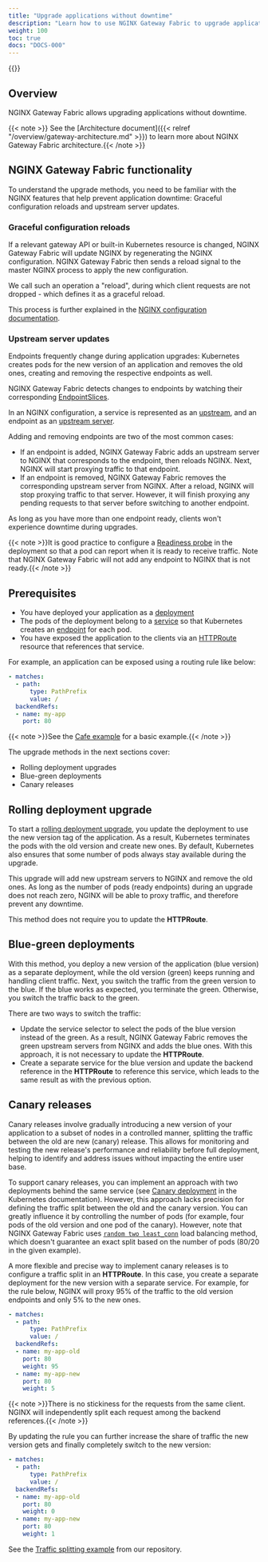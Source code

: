 ```yaml
---
title: "Upgrade applications without downtime"
description: "Learn how to use NGINX Gateway Fabric to upgrade applications without downtime."
weight: 100
toc: true
docs: "DOCS-000"
---
```


{{<custom-styles>}}

## Overview

NGINX Gateway Fabric allows upgrading applications without downtime. 

{{< note >}} See the [Architecture document]({{< relref "/overview/gateway-architecture.md" >}}) to learn more about NGINX Gateway Fabric architecture.{{< /note >}}

## NGINX Gateway Fabric functionality

To understand the upgrade methods, you need to be familiar with the NGINX features that help prevent application downtime: Graceful configuration reloads and upstream server updates.

### Graceful configuration reloads

If a relevant gateway API or built-in Kubernetes resource is changed, NGINX Gateway Fabric will update NGINX by regenerating the NGINX configuration. NGINX Gateway Fabric then sends a reload signal to the master NGINX process to apply the new configuration.

We call such an operation a "reload", during which client requests are not dropped - which defines it as a graceful reload.

This process is further explained in the [NGINX configuration documentation](https://nginx.org/en/docs/control.html?#reconfiguration).

### Upstream server updates

Endpoints frequently change during application upgrades: Kubernetes creates pods for the new version of an application and removes the old ones, creating and removing the respective endpoints as well.

NGINX Gateway Fabric detects changes to endpoints by watching their corresponding [EndpointSlices](https://kubernetes.io/docs/concepts/services-networking/endpoint-slices/).

In an NGINX configuration, a service is represented as an [upstream](https://nginx.org/en/docs/http/ngx_http_upstream_module.html#upstream), and an endpoint as an [upstream server](https://nginx.org/en/docs/http/ngx_http_upstream_module.html#server).

Adding and removing endpoints are two of the most common cases:

- If an endpoint is added, NGINX Gateway Fabric adds an upstream server to NGINX that corresponds to the endpoint, then reloads NGINX. Next, NGINX will start proxying traffic to that endpoint.
- If an endpoint is removed, NGINX Gateway Fabric removes the corresponding upstream server from NGINX. After a reload, NGINX will stop proxying traffic to that server. However, it will finish proxying any pending requests to that server before switching to another endpoint.

As long as you have more than one endpoint ready, clients won't experience downtime during upgrades.

{{< note >}}It is good practice to configure a [Readiness probe](https://kubernetes.io/docs/tasks/configure-pod-container/configure-liveness-readiness-startup-probes/) in the deployment so that a pod can report when it is ready to receive traffic. Note that NGINX Gateway Fabric will not add any endpoint to NGINX that is not ready.{{< /note >}}

## Prerequisites

- You have deployed your application as a [deployment](https://kubernetes.io/docs/concepts/workloads/controllers/deployment/)
- The pods of the deployment belong to a [service](https://kubernetes.io/docs/concepts/services-networking/service/) so that Kubernetes creates an [endpoint](https://kubernetes.io/docs/reference/kubernetes-api/service-resources/endpoints-v1/) for each pod.
- You have exposed the application to the clients via an [HTTPRoute](https://gateway-api.sigs.k8s.io/api-types/httproute/) resource that references that service.

For example, an application can be exposed using a routing rule like below:

```yaml
- matches:
  - path:
      type: PathPrefix
      value: /
  backendRefs:
  - name: my-app
    port: 80
```

{{< note >}}See the [Cafe example](https://github.com/nginxinc/nginx-gateway-fabric/blob/main/examples/cafe-example) for a basic example.{{< /note >}}

The upgrade methods in the next sections cover:

- Rolling deployment upgrades
- Blue-green deployments
- Canary releases

## Rolling deployment upgrade

To start a [rolling deployment upgrade](https://kubernetes.io/docs/concepts/workloads/controllers/deployment/#rolling-update-deployment), you update the deployment to use the new version tag of the application. As a result, Kubernetes terminates the pods with the old version and create new ones. By default, Kubernetes also ensures that some number of pods always stay available during the upgrade.

This upgrade will add new upstream servers to NGINX and remove the old ones. As long as the number of pods (ready endpoints) during an upgrade does not reach zero, NGINX will be able to proxy traffic, and therefore prevent any downtime.

This method does not require you to update the **HTTPRoute**.

## Blue-green deployments

With this method, you deploy a new version of the application (blue version) as a separate deployment, while the old version (green) keeps running and handling client traffic. Next, you switch the traffic from the green version to the blue. If the blue works as expected, you terminate the green. Otherwise, you switch the traffic back to the green.

There are two ways to switch the traffic:

- Update the service selector to select the pods of the blue version instead of the green. As a result, NGINX Gateway Fabric removes the green upstream servers from NGINX and adds the blue ones. With this approach, it is not necessary to update the **HTTPRoute**.
- Create a separate service for the blue version and update the backend reference in the **HTTPRoute** to reference this service, which leads to the same result as with the previous option.

## Canary releases

Canary releases involve gradually introducing a new version of your application to a subset of nodes in a controlled manner, splitting the traffic between the old are new (canary) release. This allows for monitoring and testing the new release's performance and reliability before full deployment, helping to identify and address issues without impacting the entire user base.

To support canary releases, you can implement an approach with two deployments behind the same service (see [Canary deployment](https://kubernetes.io/docs/concepts/workloads/controllers/deployment/#canary-deployment) in the Kubernetes documentation). However, this approach lacks precision for defining the traffic split between the old and the canary version. You can greatly influence it by controlling the number of pods (for example, four pods of the old version and one pod of the canary). However, note that NGINX Gateway Fabric uses [`random two least_conn`](https://nginx.org/en/docs/http/ngx_http_upstream_module.html#random) load balancing method, which doesn't guarantee an exact split based on the number of pods (80/20 in the given example).

A more flexible and precise way to implement canary releases is to configure a traffic split in an **HTTPRoute**. In this case, you create a separate deployment for the new version with a separate service. For example, for the rule below, NGINX will proxy 95% of the traffic to the old version endpoints and only 5% to the new ones.

```yaml
- matches:
  - path:
      type: PathPrefix
      value: /
  backendRefs:
  - name: my-app-old
    port: 80
    weight: 95
  - name: my-app-new
    port: 80
    weight: 5
```

{{< note >}}There is no stickiness for the requests from the same client. NGINX will independently split each request among the backend references.{{< /note >}}

By updating the rule you can further increase the share of traffic the new version gets and finally completely switch to the new version:

```yaml
- matches:
  - path:
      type: PathPrefix
      value: /
  backendRefs:
  - name: my-app-old
    port: 80
    weight: 0
  - name: my-app-new
    port: 80
    weight: 1
```

See the [Traffic splitting example](https://github.com/nginxinc/nginx-gateway-fabric/blob/main/examples/traffic-splitting) from our repository.
